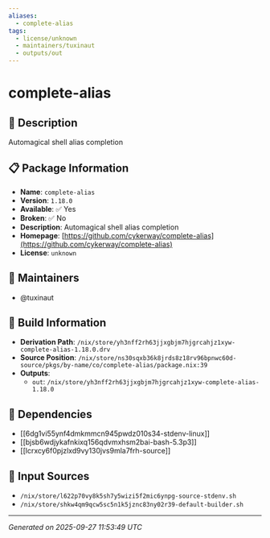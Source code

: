 ```yaml
---
aliases:
  - complete-alias
tags:
  - license/unknown
  - maintainers/tuxinaut
  - outputs/out
---
```


# complete-alias

## 📝 Description

Automagical shell alias completion

## 📋 Package Information

- **Name**: `complete-alias`
- **Version**: `1.18.0`
- **Available**: ✅ Yes
- **Broken**: ✅ No
- **Description**: Automagical shell alias completion
- **Homepage**: [https://github.com/cykerway/complete-alias](https://github.com/cykerway/complete-alias)
- **License**: `unknown`
## 👥 Maintainers

- @tuxinaut


## 🔧 Build Information

- **Derivation Path**: `/nix/store/yh3nff2rh63jjxgbjm7hjgrcahjz1xyw-complete-alias-1.18.0.drv`
- **Source Position**: `/nix/store/ns30sqxb36k8jrds8z18rv96bpnwc60d-source/pkgs/by-name/co/complete-alias/package.nix:39`
- **Outputs**:
  - `out`:  `/nix/store/yh3nff2rh63jjxgbjm7hjgrcahjz1xyw-complete-alias-1.18.0`

## 🔗 Dependencies

- [[6dg1vi55ynf4dmkmmcn945pwdz010s34-stdenv-linux]]
- [[bjsb6wdjykafnkixq156qdvmxhsm2bai-bash-5.3p3]]
- [[lcrxcy6f0pjzlxd9vy130jvs9mla7frh-source]]

## 📁 Input Sources

- `/nix/store/l622p70vy8k5sh7y5wizi5f2mic6ynpg-source-stdenv.sh`
- `/nix/store/shkw4qm9qcw5sc5n1k5jznc83ny02r39-default-builder.sh`

---
*Generated on 2025-09-27 11:53:49 UTC*
